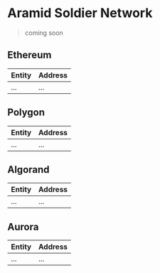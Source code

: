 # Aramid Soldier Network

> coming soon

## Ethereum

| Entity | Address |
| ------ | ------- |
| ...    | ...     |

## Polygon

| Entity | Address |
| ------ | ------- |
| ...    | ...     |

## Algorand

| Entity | Address |
| ------ | ------- |
| ...    | ...     |

## Aurora

| Entity | Address |
| ------ | ------- |
| ...    | ...     |
